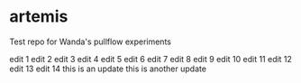 # artemis

Test repo for Wanda's pullflow experiments

edit 1
edit 2
edit 3
edit 4
edit 5
edit 6
edit 7
edit 8
edit 9
edit 10
edit 11
edit 12
edit 13
edit 14
this is an update
this is another update
